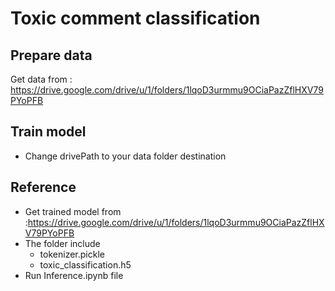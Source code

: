 # Toxic comment classification

## Prepare data
Get data from : https://drive.google.com/drive/u/1/folders/1lqoD3urmmu9OCiaPazZflHXV79PYoPFB

## Train model
- Change drivePath to your data folder destination

## Reference
- Get trained model  from :https://drive.google.com/drive/u/1/folders/1lqoD3urmmu9OCiaPazZflHXV79PYoPFB
- The folder include 
  - tokenizer.pickle
  - toxic_classification.h5
- Run Inference.ipynb file